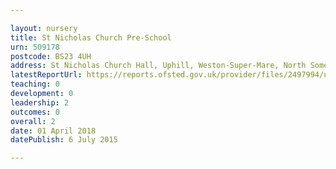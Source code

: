 ```yaml
---

layout: nursery
title: St Nicholas Church Pre-School
urn: 509178
postcode: BS23 4UH
address: St Nicholas Church Hall, Uphill, Weston-Super-Mare, North Somerset, BS23 4UH
latestReportUrl: https://reports.ofsted.gov.uk/provider/files/2497994/urn/509178.pdf
teaching: 0
development: 0
leadership: 2
outcomes: 0
overall: 2
date: 01 April 2018 
datePublish: 6 July 2015

---
```

